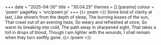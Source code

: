+++
date = "2025-04-30"
title = "30.04.25"
themes = []
[params]
  colour = 'poem'
  pageKey = 'src/poem.js'
+++
{{< poem >}}
Some kind of clarity at last,
Like shivers from the depth of sleep,
The burning kisses of the sun,
That crawl out of an evening haze,
So weary and refreshed at once,
So warm its breaking into cold,
The path away in sharpened sight,
That takes a toll in drops of blood,
Though I am lighter with the wounds,
I shall remain when they turn swiftly gone.
{{< /poem >}}